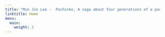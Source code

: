 ```yaml
---
title: "Min Jin Lee -  Pachinko, A saga about four generations of a poor Korean immigrant family fight to control their destiny in 20th-century Japan, exiled from their home. Released 2017."
linktitle: Home
menu:
  main:
    weight: 1
---
```

